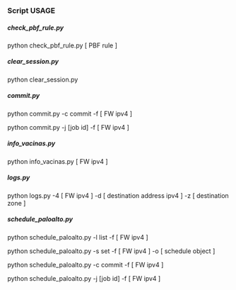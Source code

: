 ### Script USAGE ###

##### check_pbf_rule.py #####
python check_pbf_rule.py [ PBF rule ]

##### clear_session.py #####
python clear_session.py 

##### commit.py #####
python commit.py -c commit -f [ FW ipv4 ]

python commit.py -j [job id] -f [ FW ipv4 ]

##### info_vacinas.py #####
python info_vacinas.py [ FW ipv4 ]

##### logs.py #####
python logs.py -4 [ FW ipv4 ] -d [ destination address ipv4 ] -z [ destination zone ]

##### schedule_paloalto.py #####
python schedule_paloalto.py -l list -f [ FW ipv4 ]

python schedule_paloalto.py -s set -f [ FW ipv4 ] -o [ schedule object ]

python schedule_paloalto.py -c commit -f [ FW ipv4 ]

python schedule_paloalto.py -j [job id] -f [ FW ipv4 ]

